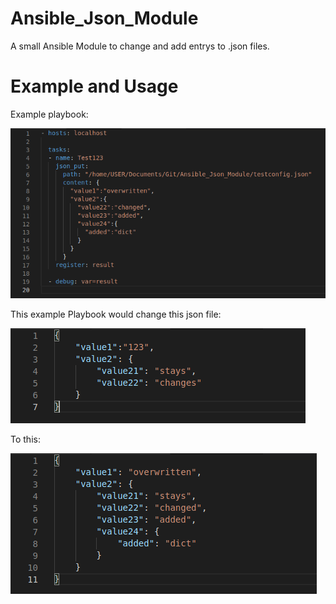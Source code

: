 # Ansible_Json_Module
A small Ansible Module to change and add entrys to .json files.


# Example and Usage

Example playbook:

![example yml file](https://raw.githubusercontent.com/keyroii/Ansible_Json_Module/master/readme_images/yaml.png)

This example Playbook would change this json file:

![default json](https://raw.githubusercontent.com/keyroii/Ansible_Json_Module/master/readme_images/default_json.png)

To this:

![changed json](https://raw.githubusercontent.com/keyroii/Ansible_Json_Module/master/readme_images/changed_json.png)
